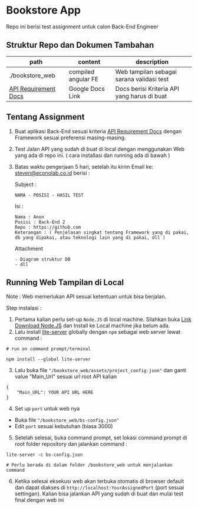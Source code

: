 # Bookstore App

Repo ini berisi test assignment untuk calon Back-End Engineer

## Struktur Repo dan Dokumen Tambahan

| path                                                                                                                     | content             | description                                 |
| ------------------------------------------------------------------------------------------------------------------------ | ------------------- | ------------------------------------------- |
| ./bookstore_web                                                                                                          | compiled angular FE | Web tampilan sebagai sarana validasi test   |
| [API Requirement Docs](https://docs.google.com/document/d/1QqWf7nDTHwEueuxcDGuaiMP09JADxrFczlEdmtHj_0k/edit?usp=sharing) | Google Docs Link    | Docs berisi Kriteria API yang harus di buat |

## Tentang Assignment

1. Buat aplikasi Back-End sesuai kriteria [API Requirement Docs](https://docs.google.com/document/d/1QqWf7nDTHwEueuxcDGuaiMP09JADxrFczlEdmtHj_0k/edit?usp=sharing) dengan Framework sesuai preferensi masing-masing.
2. Test Jalan API yang sudah di buat di local dengan menggunakan Web yang ada di repo ini. ( cara installasi dan running ada di bawah )
3. Batas waktu pengerjaan 5 hari, setelah itu kirim Email ke: steven@econolab.co.id berisi :

   Subject :

   ```
   NAMA - POSISI - HASIL TEST
   ```

   Isi :

   ```
   Nama : Anon
   Posisi : Back-End 2
   Repo : https://github.com
   Keterangan : ( Penjelasan singkat tentang Framework yang di pakai, db yang dipakai, atau teknologi lain yang di pakai, dll )

   ```

   Attachment

   ```
   - Diagram struktur DB
   - dll
   ```

## Running Web Tampilan di Local

Note : Web memerlukan API sesuai ketentuan untuk bisa berjalan.

Step instalasi :

1. Pertama kalian perlu set-up `Node.JS` di local machine. Silahkan buka [Link Download Node.JS](https://nodejs.org/en/download/) dan Install ke Local machine jika belum ada.
2. Lalu install [lite-server](https://github.com/johnpapa/lite-server) globally dengan `npm` sebagai web server lewat command :

```
# run on command prompt/terminal

npm install --global lite-server
```

3. Lalu buka file `"/bookstore_web/assets/project_config.json"` dan ganti value "Main_Url" sesuai url root API kalian

```
{
    "Main_URL": YOUR API URL HERE
}
```

4. Set up `port` untuk web nya

- Buka file `"/bookstore_web/bs-config.json"`
- Edit `port` sesuai kebutuhan (biasa 3000)

5. Setelah selesai, buka command prompt, set lokasi command prompt di root folder repository dan jalankan command :

```
lite-server -c bs-config.json

# Perlu berada di dalam folder /bookstore_web untuk menjalankan command
```

6. Ketika selesai eksekusi web akan terbuka otomatis di browser default dan dapat diakses di `http://localhost:YourAssignedPort` (port sesuai settingan). Kalian bisa jalankan API yang sudah di buat dan mulai test final dengan web ini
